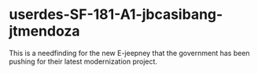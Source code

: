 # userdes-SF-181-A1-jbcasibang-jtmendoza
This is a needfinding for the new E-jeepney that the government has been pushing for their latest modernization project. 
